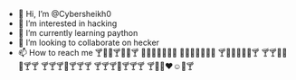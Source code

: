 - 👋 Hi, I’m @Cybersheikh0
- 👀 I’m interested in hacking
- 🌱 I’m currently learning  paython
- 💞️ I’m looking to collaborate on hecker
- 📫 How to reach me 🍸🌹🌹🍸🌹🌹🍸
🌹🌹🌹🌹🌹🌹🌹
🌹🌹🌹🌹🌹🌹🌹
🍸🌹🌹🌹🌹🌹🍸
🍸🍸🌹🌹🌹🍸🍸
🍸🍸🍸🌹🍸🍸🍸
🍸🍸🍸🌹🍸🍸🍸
🍸🎁😊❤☺🎁🍸


<!---
Cybersheikh0/Cybersheikh0 is a ✨ special ✨ repository because its `README.md` (this file) appears on your GitHub profile.
You can click the Preview link to take a look at your changes.
--->
